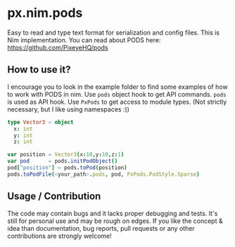 # px.nim.pods
Easy to read and type text format for serialization and config files. This is Nim implementation.
You can read about PODS here: https://github.com/PixeyeHQ/pods

## How to use it?
I encourage you to look in the example folder to find some examples of how to work with PODS in nim.
Use `pods` object hook to get API commands. `pods` is used as API hook. 
Use `PxPods` to get access to module types. (Not strictly necessary, but I like using namespaces :))
```nim
type Vector3 = object
  x: int
  y: int
  z: int

var position = Vector3(x:10,y:10,z:1)
var pod      = pods.initPodObject()
pod["position"] = pods.toPod(position)
pods.toPodFile(<your_path>.pods, pod, PxPods.PodStyle.Sparse)
```
## Usage / Contribution
The code may contain bugs and it lacks proper debugging and tests. It's still for personal use and may be rough on edges.
If you like the concept & idea than documentation, bug reports, pull requests or any other contributions are strongly welcome!
